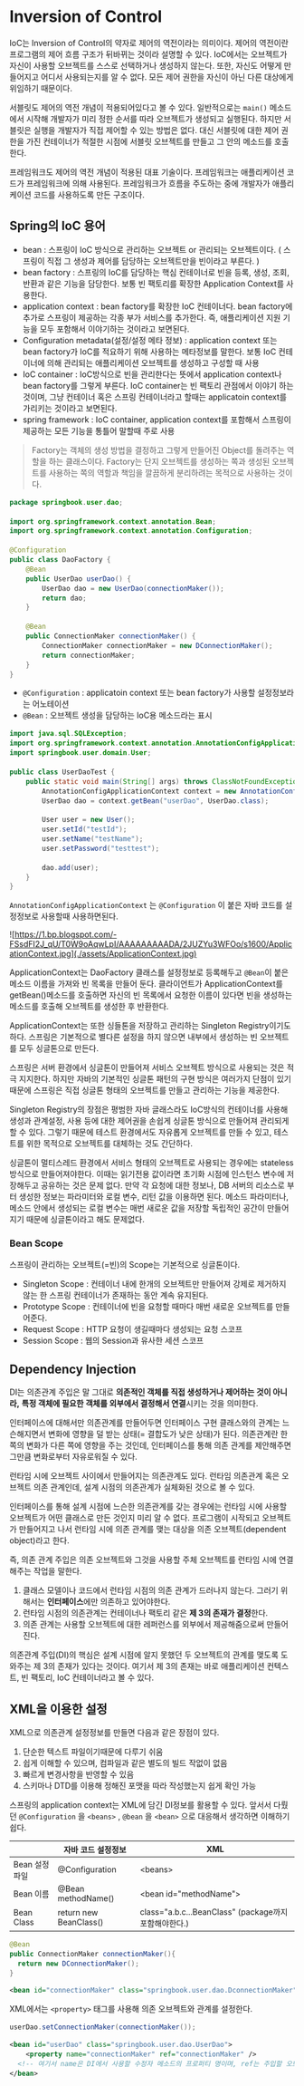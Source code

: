 # Inversion of Control

IoC는 Inversion of Control의 약자로 제어의 역전이라는 의미이다. 제어의 역전이란 프로그램의 제어 흐름 구조가 뒤바뀌는 것이라 설명할 수 있다. IoC에서는 오브젝트가 자신이 사용할 오브젝트를 스스로 선택하거나 생성하지 않는다. 또한, 자신도 어떻게 만들어지고 어디서 사용되는지를 알 수 없다. 모든 제어 권한을 자신이 아닌 다른 대상에게 위임하기 때문이다.

서블릿도 제어의 역전 개념이 적용되어있다고 볼 수 있다. 
일반적으로는 `main()` 메소드에서 시작해 개발자가 미리 정한 순서를 따라 오브젝트가 생성되고 실행된다. 하지만 서블릿은 실행을 개발자가 직접 제어할 수 있는 방법은 없다. 대신 서블릿에 대한 제어 권한을 가진 컨테이너가 적절한 시점에 서블릿 오브젝트를 만들고 그 안의 메소드를 호출한다.

프레임워크도 제어의 역전 개념이 적용된 대표 기술이다. 프레임워크는 애플리케이션 코드가 프레임워크에 의해 사용된다. 프레임워크가 흐름을 주도하는 중에 개발자가 애플리케이션 코드를 사용하도록 만든 구조이다.

## Spring의 IoC 용어

- bean : 스프링이 IoC 방식으로 관리하는 오브젝트 or 관리되는 오브젝트이다.
  ( 스프링이 직접 그 생성과 제어를 담당하는 오브젝트만을 빈이라고 부른다. )
- bean factory :  스프링의 IoC를 담당하는 핵심 컨테이너로 빈을 등록, 생성, 조회, 반환과 같은 기능을 담당한다. 보통 빈 팩토리를 확장한 Application Context를 사용한다.
- application context : bean factory를 확장한 IoC 컨테이너다.  bean factory에 추가로 스프링이 제공하는 각종 부가 서비스를 추가한다. 즉, 애플리케이션 지원 기능을 모두 포함해서 이야기하는 것이라고 보면된다.
- Configuration metadata(설정/설정 메타 정보) : application context 또는 bean factory가 IoC를 적요하기 위해 사용하는 메타정보를 말한다. 보통 IoC 컨테이너에 의해 관리되는 애플리케이션 오브젝트를 생성하고 구성할 때 사용
- IoC container : IoC방식으로 빈을 관리한다는 뜻에서 application context나 bean factory를 그렇게 부른다. IoC container는 빈 팩토리 관점에서 이야기 하는 것이며, 그냥 컨테이너 혹은 스프링 컨테이너라고 할때는 applicatoin context를 가리키는 것이라고 보면된다.
- spring framework : IoC container, application context를 포함해서 스프링이 제공하는 모든 기능을 통틀어 말할때 주로 사용

> Factory는 객체의 생성 방법을 결정하고 그렇게 만들어진 Object를 돌려주는 역할을 하는 클래스이다. Factory는 단지 오브젝트를 생성하는 쪽과 생성된 오브젝트를 사용하는 쪽의 역할과 책임을 깔끔하게 분리하려는 목적으로 사용하는 것이다.

```java
package springbook.user.dao;

import org.springframework.context.annotation.Bean;
import org.springframework.context.annotation.Configuration;

@Configuration
public class DaoFactory {
	@Bean
	public UserDao userDao() {
		UserDao dao = new UserDao(connectionMaker());
		return dao;
	}

	@Bean
	public ConnectionMaker connectionMaker() {
		ConnectionMaker connectionMaker = new DConnectionMaker();
		return connectionMaker;
	}
}
```

- `@Configuration` : applicatoin context 또는 bean factory가 사용할 설정정보라는 어노테이션
- `@Bean` : 오브젝트 생성을 담당하는 IoC용 메소드라는 표시

```java
import java.sql.SQLException;
import org.springframework.context.annotation.AnnotationConfigApplicationContext;
import springbook.user.domain.User;

public class UserDaoTest {
	public static void main(String[] args) throws ClassNotFoundException, SQLException {
		AnnotationConfigApplicationContext context = new AnnotationConfigApplicationContext(DaoFactory.class);
		UserDao dao = context.getBean("userDao", UserDao.class);

		User user = new User();
		user.setId("testId");
		user.setName("testName");
		user.setPassword("testtest");

		dao.add(user);			
	}
}

```

`AnnotationConfigApplicationContext` 는 `@Configuration` 이 붙은 자바 코드를 설정정보로 사용할때 사용하면된다.



![https://1.bp.blogspot.com/-FSsdFI2J_qU/T0W9oAqwLpI/AAAAAAAAADA/2JUZYu3WFOo/s1600/ApplicationContext.jpg](./assets/ApplicationContext.jpg)

ApplicationContext는 DaoFactory 클래스를 설정정보로 등록해두고 `@Bean`이 붙은 메소드 이름을 가져와 빈 목록을 만들어 둔다. 클라이언트가 ApplicationContext를 getBean()메소드를 호출하면 자신의 빈 목록에서 요청한 이름이 있다면 빈을 생성하는 메소드를 호출해 오브젝트를 생성한 후 반환한다.

ApplicationContext는 또한 싱들톤을 저장하고 관리하는 Singleton Registry이기도 하다. 스프링은 기본적으로 별다른 설정을 하지 않으면 내부에서 생성하는 빈 오브젝트를 모두 싱글톤으로 만든다.

스프링은 서버 환경에서 싱글톤이 만들어져 서비스 오브젝트 방식으로 사용되는 것은 적극 지지한다. 하지만 자바의 기본적인 싱글톤 패턴의 구현 방식은 여러가지 단점이 있기때문에 스프링은 직접 싱글톤 형태의 오브젝트를 만들고 관리하는 기능을 제공한다.

Singleton Registry의 장점은 평범한 자바 글래스라도 IoC방식의 컨테이너를 사용해 생성과 관계설정, 사용 등에 대한 제어권을 손쉽게 싱글톤 방식으로 만들어져 관리되게 할 수 있다. 그렇기 때문에 테스트 환경에서도 자유롭게 오브젝트를 만들 수 있고, 테스트를 위한 목적으로 오브젝트를 대체하는 것도 간단하다.

싱글톤이 멀티스레드 환경에서 서비스 형태의 오브젝트로 사용되는 경우에는 stateless 방식으로 만들어져야한다. 이때는 읽기전용 값이라면 초기화 시점에 인스턴스 변수에 저장해두고 공유하는 것은 문제 없다. 만약 각 요청에 대한 정보나, DB 서버의 리소스로 부터 생성한 정보는 파라미터와 로컬 변수, 리턴 값을 이용하면 된다. 메소드 파라미터나, 메소드 안에서 생성되는 로컬 변수는 매번 새로운 값을 저장할 독립적인 공간이 만들어지기 때문에 싱글톤이라고 해도 문제없다.

### Bean Scope

스프링이 관리하는 오브젝트(=빈)의 Scope는 기본적으로 싱글톤이다. 

- Singleton Scope : 컨테이너 내에 한개의 오브젝트만 만들어져 강제로 제거하지 않는 한 스프링 컨테이너가 존재하는 동안 계속 유지된다.
-  Prototype Scope : 컨테이너에 빈을 요청할 때마다 매번 새로운 오브젝트를 만들어준다.
- Request Scope : HTTP 요청이 생길때마다 생성되는 요청 스코프
- Session Scope : 웹의 Session과 유사한 세션 스코프

## Dependency Injection

DI는 의존관계 주입은 말 그대로 **의존적인 객체를 직접 생성하거나 제어하는 것이 아니라,** **특정 객체에 필요한 객체를 외부에서 결정해서 연결**시키는 것을 의미한다.

인터페이스에 대해서만 의존관계를 만들어두면 인터페이스 구현 클래스와의 관계는 느슨해지면서 변화에 영향을 덜 받는 상태(= 결합도가 낮은 상태)가 된다. 의존관계란 한쪽의 변화가 다른 쪽에 영향을 주는 것인데, 인터페이스를 통해 의존 관계를 제안해주면 그만큼 변화로부터 자유로워질 수 있다.

런타임 시에 오브젝트 사이에서 만들어지는 의존관계도 있다. 런타임 의존관계 혹은 오브젝트 의존 관계인데, 설계 시점의 의존관계가 실체화된 것으로 볼 수 있다.

인터페이스를 통해 설계 시점에 느슨한 의존관계를 갖는 경우에는 런타임 시에 사용할 오브젝트가 어떤 클래스로 만든 것인지 미리 알 수 없다. 프로그램이 시작되고 오브젝트가 만들어지고 나서 런타임 시에 의존 관계를 맺는 대상을 의존 오브젝트(dependent object)라고 한다.

즉, 의존 관계 주입은 의존 오브젝트와 그것을 사용할 주체 오브젝트를 런타임 시에 연결해주는 작업을 말한다.

1. 클래스 모델이나 코드에서 런타임 시점의 의존 관계가 드러나지 않는다. 그러기 위해서는 **인터페이스**에만 의존하고 있어야한다.
2. 런타임 시점의 의존관계는 컨테이너나 팩토리 같은 **제 3의 존재가 결정**한다.
3. 의존 관계는 사용할 오브젝트에 대한 레퍼런스를 외부에서 제공해줌으로써 만들어진다.

의존관계 주입(DI)의 핵심은 설계 시점에 알지 못했던 두 오브젝트의 관계를 맺도록 도와주는 제 3의 존재가 있다는 것이다. 여기서 제 3의 존재는 바로 애플리케이션 컨텍스트, 빈 팩토리, IoC 컨테이너라고 볼 수 있다.



## XML을 이용한 설정

XML으로 의존관계 설정정보를 만들면 다음과 같은 장점이 있다.

1. 단순한 텍스트 파일이기때문에 다루기 쉬움
2. 쉽게 이해할 수 있으며, 컴파일과 같은 별도의 빌드 작없이 없음
3. 빠르게 변경사항을 반영할 수 있음
4. 스키마나 DTD를 이용해 정해진 포맷을 따라 작성했는지 쉽게 확인 가능

스프링의 application context는 XML에 담긴 DI정보를 활용할 수 있다. 앞서서 다뤘던 `@Configuration` 을 `<beans>` , `@bean` 을 `<bean>` 으로 대응해서 생각하면 이해하기 쉽다.

|               | 자바 코드 설정정보     | XML                                                   |
| ------------- | ---------------------- | ----------------------------------------------------- |
| Bean 설정파일 | @Configuration         | \<beans\>                                             |
| Bean 이름     | @Bean methodName()     | \<bean id="methodName"\>                              |
| Bean Class    | return new BeanClass() | class="a.b.c...BeanClass" (package까지 포함해야한다.) |

```java
@Bean
public ConnectionMaker connectionMaker(){
  return new DConnectionMaker();
}
```

```xml
<bean id="connectionMaker" class="springbook.user.dao.DconnectionMaker" />
```

XML에서는 `<property>` 태그를 사용해 의존 오브젝트와 관계를 설정한다.

```java
userDao.setConnectionMaker(connectionMaker());
```

```xml
<bean id="userDao" class="springbook.user.dao.UserDao">
	<property name="connectionMaker" ref="connectionMaker" />
  <!-- 여기서 name은 DI에서 사용할 수정자 메소드의 프로퍼티 명이며, ref는 주입할 오브젝트를 정의한 bean의 ID이다. -->
</bean>
```

